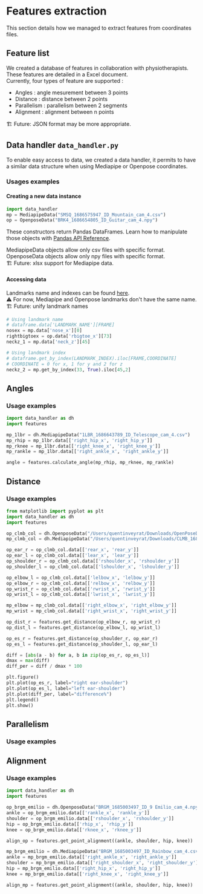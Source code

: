 # Features extraction
This section details how we managed to extract features from coordinates files.
## Feature list
We created a database of features in collaboration with physiotherapists. These features are detailed in a Excel document.   
Currently, four types of feature are supported :
- Angles : angle mesurement between 3 points
- Distance : distance between 2 points
- Parallelism : parallelism between 2 segments
- Alignment : alignment between n points

🏗 Future:  JSON format may be more appropriate.

## Data handler `data_handler.py`
To enable easy access to data, we created a data handler, it permits to have a similar data structure when using Mediapipe or Openpose coordinates.

### Usages examples
#### Creating a new data instance

```py 
import data_handler
mp = MediapipeData("SMSQ_1686575947_ID_Mountain_cam_4.csv")
op = OpenposeData("BRK4_1686654805_ID_Guitar_cam_4.npy")
```
These constructors return Pandas DataFrames. Learn how to manipulate those objects with [Pandas API Reference](https://pandas.pydata.org/docs/reference/api/pandas.DataFrame.html).

MediapipeData objects allow only csv files with specific format.   
OpenposeData objects allow only npy files with specific format.   
🏗 Future: xlsx support for Mediapipe data.
#### Accessing data
Landmarks name and indexes can be found [here](landmarks.md).  
⚠️ For now, Mediapipe and Openpose landmarks don't have the same name.  
🏗 Future: unify landmark names

```py
# Using landmark name
# dataframe.data['LANDMARK_NAME'][FRAME]
nosex = mp.data['nose_x'][0]
rightbigtoex = op.data['rbigtoe_x'][73]
neckz_1 = mp.data['neck_z'][45]

# Using landmark index
# dataframe.get_by_index(LANDMARK_INDEX).iloc[FRAME,COORDINATE]
# COORDINATE = 0 for x, 1 for y and 2 for z
neckz_2 = mp.get_by_index(33, True).iloc[45,2]
```

## Angles
### Usage examples
```py
import data_handler as dh
import features

mp_1lbr = dh.MediapipeData("1LBR_1686643789_ID_Telescope_cam_4.csv")
mp_rhip = mp_1lbr.data[['right_hip_x', 'right_hip_y']]
mp_rknee = mp_1lbr.data[['right_knee_x', 'right_knee_y']]
mp_rankle = mp_1lbr.data[['right_ankle_x', 'right_ankle_y']]

angle = features.calculate_angle(mp_rhip, mp_rknee, mp_rankle)
```

## Distance
### Usage examples

```py
from matplotlib import pyplot as plt
import data_handler as dh
import features

op_clmb_col = dh.OpenposeData("/Users/quentinveyrat/Downloads/OpenPoseData/CLMB_1686655244_ID_Coline_cam_3.npy")
mp_clmb_col = dh.MediapipeData("/Users/quentinveyrat/Downloads/CLMB_1686655244_ID_Guitar_cam_3.csv")

op_ear_r = op_clmb_col.data[['rear_x', 'rear_y']]
op_ear_l = op_clmb_col.data[['lear_x', 'lear_y']]
op_shoulder_r = op_clmb_col.data[['rshoulder_x', 'rshoulder_y']]
op_shoulder_l = op_clmb_col.data[['lshoulder_x', 'lshoulder_y']]

op_elbow_l = op_clmb_col.data[['lelbow_x', 'lelbow_y']]
op_elbow_r = op_clmb_col.data[['relbow_x', 'relbow_y']]
op_wrist_r = op_clmb_col.data[['rwrist_x', 'rwrist_y']]
op_wrist_l = op_clmb_col.data[['lwrist_x', 'lwrist_y']]

mp_elbow = mp_clmb_col.data[['right_elbow_x', 'right_elbow_y']]
mp_wrist = mp_clmb_col.data[['right_wrist_x', 'right_wrist_y']]

op_dist_r = features.get_distance(op_elbow_r, op_wrist_r)
op_dist_l = features.get_distance(op_elbow_l, op_wrist_l)

op_es_r = features.get_distance(op_shoulder_r, op_ear_r)
op_es_l = features.get_distance(op_shoulder_l, op_ear_l)

diff = [abs(a - b) for a, b in zip(op_es_r, op_es_l)]
dmax = max(diff)
diff_per = diff / dmax * 100

plt.figure()
plt.plot(op_es_r, label="right ear-shoulder")
plt.plot(op_es_l, label="left ear-shoulder")
plt.plot(diff_per, label="difference%")
plt.legend()
plt.show()
```
## Parallelism
### Usage examples


## Alignment
### Usage examples

```py
import data_handler as dh
import features

op_brgm_emilio = dh.OpenposeData("BRGM_1685003497_ID_9 Emilio_cam_4.npy")
ankle = op_brgm_emilio.data[['rankle_x', 'rankle_y']]
shoulder = op_brgm_emilio.data[['rshoulder_x', 'rshoulder_y']]
hip = op_brgm_emilio.data[['rhip_x', 'rhip_y']]
knee = op_brgm_emilio.data[['rknee_x', 'rknee_y']]

align_op = features.get_point_alignment((ankle, shoulder, hip, knee))

mp_brgm_emilio = dh.MediapipeData("BRGM_1685003497_ID_Rainbow_cam_4.csv")
ankle = mp_brgm_emilio.data[['right_ankle_x', 'right_ankle_y']]
shoulder = mp_brgm_emilio.data[['right_shoulder_x', 'right_shoulder_y']]
hip = mp_brgm_emilio.data[['right_hip_x', 'right_hip_y']]
knee = mp_brgm_emilio.data[['right_knee_x', 'right_knee_y']]

align_mp = features.get_point_alignment((ankle, shoulder, hip, knee))

```